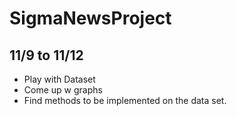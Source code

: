 # SigmaNewsProject

## 11/9 to 11/12 
- Play with Dataset
- Come up w graphs
- Find methods to be implemented on the data set.
